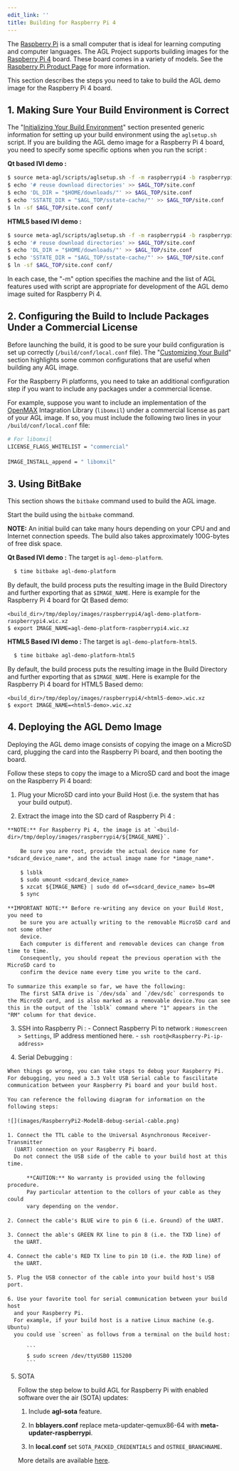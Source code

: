 ```yaml
---
edit_link: ''
title: Building for Raspberry Pi 4
---
```


The
[Raspberry Pi](https://www.raspberrypi.org/help/what-%20is-a-raspberry-pi/) is a small computer that is ideal for learning computing and computer languages.
The AGL Project supports building images for the
[Raspberry Pi 4](https://www.raspberrypi.org/products/raspberry-pi-4-model-b/) board.
These board comes in a variety of models.
See the
[Raspberry Pi Product Page](https://www.raspberrypi.org/products/) for more information.

This section describes the steps you need to take to build the
AGL demo image for the Raspberry Pi 4 board.

## 1. Making Sure Your Build Environment is Correct

The
"[Initializing Your Build Environment](./3_Initializing_Your_Build_Environment.md)"
section presented generic information for setting up your build environment
using the `aglsetup.sh` script.
If you are building the AGL demo image for a Raspberry Pi 4 board, you need to specify some
specific options when you run the script :

**Qt based IVI demo :**

```bash
$ source meta-agl/scripts/aglsetup.sh -f -m raspberrypi4 -b raspberrypi4 agl-demo agl-devel
$ echo '# reuse download directories' >> $AGL_TOP/site.conf
$ echo 'DL_DIR = "$HOME/downloads/"' >> $AGL_TOP/site.conf
$ echo 'SSTATE_DIR = "$AGL_TOP/sstate-cache/"' >> $AGL_TOP/site.conf
$ ln -sf $AGL_TOP/site.conf conf/
```

**HTML5 based IVI demo :**

```bash
$ source meta-agl/scripts/aglsetup.sh -f -m raspberrypi4 -b raspberrypi4 agl-demo agl-devel agl-profile-graphical-html5
$ echo '# reuse download directories' >> $AGL_TOP/site.conf
$ echo 'DL_DIR = "$HOME/downloads/"' >> $AGL_TOP/site.conf
$ echo 'SSTATE_DIR = "$AGL_TOP/sstate-cache/"' >> $AGL_TOP/site.conf
$ ln -sf $AGL_TOP/site.conf conf/
```
In each case, the "-m" option specifies the machine and the list of AGL features used with script are appropriate for development of
the AGL demo image suited for Raspberry Pi 4.

## 2. Configuring the Build to Include Packages Under a Commercial License

Before launching the build, it is good to be sure your build
configuration is set up correctly (`/build/conf/local.conf` file).
The
"[Customizing Your Build](./4_Customizing_Your_Build.md)"
section highlights some common configurations that are useful when
building any AGL image.

For the Raspberry Pi platforms, you need to take an additional
configuration step if you want to include any packages under a
commercial license.

For example, suppose you want to include an implementation of the
[OpenMAX](https://www.khronos.org/openmax/) Intagration Library
(`libomxil`) under a commercial license as part of your AGL image.
If so, you must include the following two lines in your
`/build/conf/local.conf` file:

```bash
# For libomxil
LICENSE_FLAGS_WHITELIST = "commercial"

IMAGE_INSTALL_append = " libomxil"
```

## 3. Using BitBake

This section shows the `bitbake` command used to build the AGL image.

Start the build using the `bitbake` command.

**NOTE:** An initial build can take many hours depending on your
CPU and and Internet connection speeds.
The build also takes approximately 100G-bytes of free disk space.

**Qt Based IVI demo :**
The target is `agl-demo-platform`.

```bash
  $ time bitbake agl-demo-platform
```
By default, the build process puts the resulting image in the Build Directory and further exporting that as `$IMAGE_NAME`.
Here is example for the Raspberry Pi 4 board for Qt Based demo:

```
<build_dir>/tmp/deploy/images/raspberrypi4/agl-demo-platform-raspberrypi4.wic.xz
$ export IMAGE_NAME=agl-demo-platform-raspberrypi4.wic.xz
```

**HTML5 Based IVI demo :**
The target is `agl-demo-platform-html5`.

```bash
  $ time bitbake agl-demo-platform-html5
```
By default, the build process puts the resulting image in the Build Directory and further exporting that as `$IMAGE_NAME`.
Here is example for the Raspberry Pi 4 board for HTML5 Based demo:

```
<build_dir>/tmp/deploy/images/raspberrypi4/<html5-demo>.wic.xz
$ export IMAGE_NAME=<html5-demo>.wic.xz
```

## 4. Deploying the AGL Demo Image

Deploying the AGL demo image consists of copying the image on a MicroSD card,
plugging the card into the Raspberry Pi board, and then booting the board.

Follow these steps to copy the image to a MicroSD card and boot
the image on the Raspberry Pi 4 board:

  1. Plug your MicroSD card into your Build Host (i.e. the system that has your build output).

  2. Extract the image into the SD card of Raspberry Pi 4 :
    
    **NOTE:** For Raspberry Pi 4, the image is at `<build-dir>/tmp/deploy/images/raspberrypi4/${IMAGE_NAME}`.

        Be sure you are root, provide the actual device name for *sdcard_device_name*, and the actual image name for *image_name*.
  
        $ lsblk
        $ sudo umount <sdcard_device_name>
        $ xzcat ${IMAGE_NAME} | sudo dd of=<sdcard_device_name> bs=4M
        $ sync

    **IMPORTANT NOTE:** Before re-writing any device on your Build Host, you need to
        be sure you are actually writing to the removable MicroSD card and not some other
        device.
        Each computer is different and removable devices can change from time to time.
        Consequently, you should repeat the previous operation with the MicroSD card to
        confirm the device name every time you write to the card.

    To summarize this example so far, we have the following:
        The first SATA drive is `/dev/sda` and `/dev/sdc` corresponds to the MicroSD card, and is also marked as a removable device.You can see this in the output of the `lsblk` command where "1" appears in the "RM" column for that device.
    
  3. SSH into Raspberry Pi :
    - Connect Raspberry Pi to network : `Homescreen > Settings`, IP address mentioned here.
    - `ssh root@<Raspberry-Pi-ip-address>`
    

  4. Serial Debugging :
    
    When things go wrong, you can take steps to debug your Raspberry Pi.
    For debugging, you need a 3.3 Volt USB Serial cable to fascilitate
    communication between your Raspberry Pi board and your build host.

    You can reference the following diagram for information on the following steps:

    ![](images/RaspberryPi2-ModelB-debug-serial-cable.png)

    1. Connect the TTL cable to the Universal Asynchronous Receiver-Transmitter
      (UART) connection on your Raspberry Pi board.
      Do not connect the USB side of the cable to your build host at this time.

          **CAUTION:** No warranty is provided using the following procedure.
          Pay particular attention to the collors of your cable as they could
          vary depending on the vendor.

    2. Connect the cable's BLUE wire to pin 6 (i.e. Ground) of the UART.

    3. Connect the able's GREEN RX line to pin 8 (i.e. the TXD line) of
      the UART.

    4. Connect the cable's RED TX line to pin 10 (i.e. the RXD line) of
      the UART.

    5. Plug the USB connector of the cable into your build host's USB port.

    6. Use your favorite tool for serial communication between your build host
      and your Raspberry Pi.
      For example, if your build host is a native Linux machine (e.g. Ubuntu)
      you could use `screen` as follows from a terminal on the build host:
      
          ```
          $ sudo screen /dev/ttyUSB0 115200
          ```


5. SOTA

    Follow the step below to build AGL for Raspberry Pi with enabled software over
    the air (SOTA) updates:

    1. Include **agl-sota** feature.

    2. In **bblayers.conf** replace meta-updater-qemux86-64 with
    **meta-updater-raspberrypi**.

    3. In **local.conf** set `SOTA_PACKED_CREDENTIALS` and `OSTREE_BRANCHNAME`.

    More details are available [here](https://docs.ota.here.com/getstarted/dev/raspberry-pi.html).